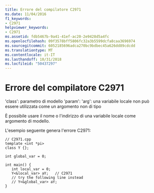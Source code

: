 ```yaml
---
title: Errore del compilatore C2971
ms.date: 11/04/2016
f1_keywords:
- C2971
helpviewer_keywords:
- C2971
ms.assetid: fdb5467b-9a41-41ef-ac20-2e9428d5a4fc
ms.openlocfilehash: 09f3578bff5806fc32a3b5599dcfa8caa3696974
ms.sourcegitcommit: 6052185696adca270bc9bdbec45a626dd89cdcdd
ms.translationtype: MT
ms.contentlocale: it-IT
ms.lasthandoff: 10/31/2018
ms.locfileid: "50437297"
---
```

# <a name="compiler-error-c2971"></a>Errore del compilatore C2971

'class': parametro di modello 'param': 'arg': una variabile locale non può essere utilizzata come un argomento non di tipo

È possibile usare il nome o l'indirizzo di una variabile locale come argomento di modello.

L'esempio seguente genera l'errore C2971:

```
// C2971.cpp
template <int *pi>
class Y {};

int global_var = 0;

int main() {
   int local_var = 0;
   Y<&local_var> aY;   // C2971
   // try the following line instead
   // Y<&global_var> aY;
}
```